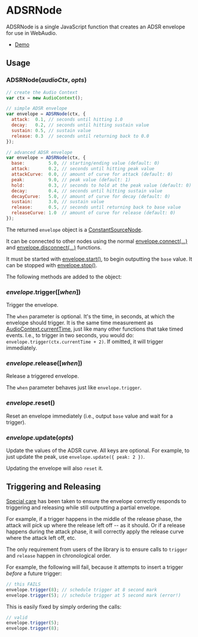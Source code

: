 ADSRNode
========

ADSRNode is a single JavaScript function that creates an ADSR envelope for use in WebAudio.

* [Demo](https://rawgit.com/voidqk/adsrnode/master/demo.html)

Usage
-----

### ADSRNode(*audioCtx*, *opts*)

```javascript
// create the Audio Context
var ctx = new AudioContext();

// simple ADSR envelope
var envelope = ADSRNode(ctx, {
  attack:  0.1, // seconds until hitting 1.0
  decay:   0.2, // seconds until hitting sustain value
  sustain: 0.5, // sustain value
  release: 0.3  // seconds until returning back to 0.0
});

// advanced ADSR envelope
var envelope = ADSRNode(ctx, {
  base:         5.0, // starting/ending value (default: 0)
  attack:       0.2, // seconds until hitting peak value
  attackCurve:  0.0, // amount of curve for attack (default: 0)
  peak:         9.0, // peak value (default: 1)
  hold:         0.3, // seconds to hold at the peak value (default: 0)
  decay:        0.4, // seconds until hitting sustain value
  decayCurve:   5.0, // amount of curve for decay (default: 0)
  sustain:      3.0, // sustain value
  release:      0.5, // seconds until returning back to base value
  releaseCurve: 1.0  // amount of curve for release (default: 0)
});
```

The returned `envelope` object is a
[ConstantSourceNode](https://developer.mozilla.org/en-US/docs/Web/API/ConstantSourceNode).

It can be connected to other nodes using the normal
[envelope.connect(...)](https://developer.mozilla.org/en-US/docs/Web/API/AudioNode/connect) and
[envelope.disconnect(...)](https://developer.mozilla.org/en-US/docs/Web/API/AudioNode/disconnect)
functions.

It must be started with
[envelope.start()](https://developer.mozilla.org/en-US/docs/Web/API/AudioScheduledSourceNode/start),
to begin outputting the `base` value.  It can be stopped with
[envelope.stop()](https://developer.mozilla.org/en-US/docs/Web/API/AudioScheduledSourceNode/stop).

The following methods are added to the object:

### *envelope*.trigger([*when*])

Trigger the envelope.

The `when` parameter is optional.  It's the time, in seconds, at which the envelope should trigger.
It is the same time measurement as
[AudioContext.currentTime](https://developer.mozilla.org/en-US/docs/Web/API/BaseAudioContext/currentTime),
just like many other functions that take timed events.  I.e., to trigger in two seconds, you
would do: `envelope.trigger(ctx.currentTime + 2)`.  If omitted, it will trigger immediately.

### *envelope*.release([*when*])

Release a triggered envelope.

The `when` parameter behaves just like `envelope.trigger`.

### *envelope*.reset()

Reset an envelope immediately (i.e., output `base` value and wait for a trigger).

### *envelope*.update(*opts*)

Update the values of the ADSR curve.  All keys are optional.  For example, to just update the
peak, use `envelope.update({ peak: 2 })`.

Updating the envelope will also `reset` it.

Triggering and Releasing
------------------------

[Special care](https://rawgit.com/voidqk/adsrnode/master/debugger.html) has been taken to ensure the
envelope correctly responds to triggering and releasing while still outputting a partial envelope.

For example, if a trigger happens in the middle of the release phase, the attack will pick up where
the release left off -- as it should.  Or if a release happens during the attack phase, it will
correctly apply the release curve where the attack left off, etc.

The only requirement from users of the library is to ensure calls to `trigger` and `release` happen
in chronological order.

For example, the following will fail, because it attempts to insert a trigger *before* a future
trigger:

```javascript
// this FAILS
envelope.trigger(8); // schedule trigger at 8 second mark
envelope.trigger(5); // schedule trigger at 5 second mark (error!)
```

This is easily fixed by simply ordering the calls:

```javascript
// valid
envelope.trigger(5);
envelope.trigger(8);
```
